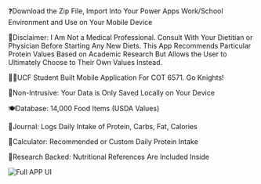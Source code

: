 ❓Download the Zip File, Import Into Your Power Apps Work/School Environment and Use on Your Mobile Device

🏥Disclaimer: I Am Not a Medical Professional. Consult With Your Dietitian or Physician Before Starting Any New Diets. This App Recommends Particular Protein Values Based on Academic Research But Allows the User to Ultimately Choose to Their Own Values Instead. 

🏇🏻UCF Student Built Mobile Application For COT 6571. Go Knights! 

💾Non-Intrusive: Your Data is Only Saved Locally on Your Device 

🍽️Database: 14,000 Food Items (USDA Values) 

📒Journal: Logs Daily Intake of Protein, Carbs, Fat, Calories 

🧮Calculator: Recommended or Custom Daily Protein Intake 

📄Research Backed: Nutritional References Are Included Inside 



![Full APP UI](https://github.com/user-attachments/assets/7f31728f-93be-413e-805e-1ed7c3a65ac9)
